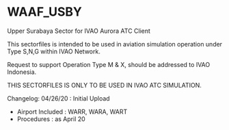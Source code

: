 # WAAF_USBY
Upper Surabaya Sector for IVAO Aurora ATC Client

This sectorfiles is intended to be used in aviation simulation operation under Type S,N,G within IVAO Network.

Request to support Operation Type M & X, should be addressed to IVAO Indonesia.

THIS SECTORFILES IS ONLY TO BE USED IN IVAO ATC SIMULATION. 


Changelog:
04/26/20 : Initial Upload
- Airport Included : WARR, WARA, WART
- Procedures : as April 20




